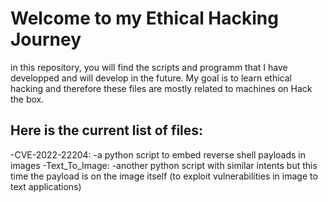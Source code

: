 Welcome to my Ethical Hacking Journey
=====================================

in this repository, you will find the scripts and programm that I have developped and will develop in the future. My goal is to learn ethical hacking and therefore these files are mostly related to machines on Hack the box.

Here is the current list of files:
----------------------------------

-CVE-2022-22204: 
  -a python script to embed reverse shell payloads in images
-Text_To_Image:
  -another python script with similar intents but this time the payload is on the image itself (to exploit vulnerabilities in image to text applications)
